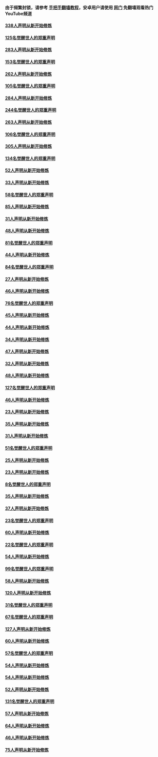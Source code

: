 #### 由于频繁封锁，请参考 [手把手翻墙教程](https://github.com/gfw-breaker/guides/wiki/)，安卓用户请使用 [网门](https://github.com/gfw-breaker/nogfw/blob/master/dl.md?t=04211401) 免翻墙观看热门YouTube频道 

#### [338人声明从新开始修炼](../pages/91/423540.md?t=04211401) 

#### [125名觉醒世人的郑重声明](../pages/91/423539.md?t=04211401) 

#### [283人声明从新开始修炼](../pages/91/423296.md?t=04211401) 

#### [153名觉醒世人的郑重声明](../pages/91/423295.md?t=04211401) 

#### [262人声明从新开始修炼](../pages/91/423004.md?t=04211401) 

#### [105名觉醒世人的郑重声明](../pages/91/423003.md?t=04211401) 

#### [284人声明从新开始修炼](../pages/91/422707.md?t=04211401) 

#### [244名觉醒世人的郑重声明](../pages/91/422706.md?t=04211401) 

#### [263人声明从新开始修炼](../pages/91/422553.md?t=04211401) 

#### [106名觉醒世人的郑重声明](../pages/91/422552.md?t=04211401) 

#### [305人声明从新开始修炼](../pages/91/422153.md?t=04211401) 

#### [134名觉醒世人的郑重声明](../pages/91/422152.md?t=04211401) 

#### [52人声明从新开始修炼](../pages/91/421846.md?t=04211401) 

#### [33人声明从新开始修炼](../pages/91/421804.md?t=04211401) 

#### [58名觉醒世人的郑重声明](../pages/91/421845.md?t=04211401) 

#### [85人声明从新开始修炼](../pages/91/421769.md?t=04211401) 

#### [31人声明从新开始修炼](../pages/91/421763.md?t=04211401) 

#### [48人声明从新开始修炼](../pages/91/421605.md?t=04211401) 

#### [81名觉醒世人的郑重声明](../pages/91/421656.md?t=04211401) 

#### [44人声明从新开始修炼](../pages/91/421544.md?t=04211401) 

#### [84名觉醒世人的郑重声明](../pages/91/421543.md?t=04211401) 

#### [27人声明从新开始修炼](../pages/91/421465.md?t=04211401) 

#### [46人声明从新开始修炼](../pages/91/421454.md?t=04211401) 

#### [76名觉醒世人的郑重声明](../pages/91/421453.md?t=04211401) 

#### [45人声明从新开始修炼](../pages/91/421452.md?t=04211401) 

#### [44人声明从新开始修炼](../pages/91/421422.md?t=04211401) 

#### [34人声明从新开始修炼](../pages/91/421322.md?t=04211401) 

#### [47人声明从新开始修炼](../pages/91/421264.md?t=04211401) 

#### [32人声明从新开始修炼](../pages/91/421225.md?t=04211401) 

#### [48人声明从新开始修炼](../pages/91/421202.md?t=04211401) 

#### [127名觉醒世人的郑重声明](../pages/91/421224.md?t=04211401) 

#### [46人声明从新开始修炼](../pages/91/421203.md?t=04211401) 

#### [23人声明从新开始修炼](../pages/91/421138.md?t=04211401) 

#### [35人声明从新开始修炼](../pages/91/421122.md?t=04211401) 

#### [31人声明从新开始修炼](../pages/91/421081.md?t=04211401) 

#### [51名觉醒世人的郑重声明](../pages/91/421080.md?t=04211401) 

#### [25人声明从新开始修炼](../pages/91/421020.md?t=04211401) 

#### [23人声明从新开始修炼](../pages/91/420884.md?t=04211401) 

#### [8名觉醒世人的郑重声明](../pages/91/420883.md?t=04211401) 

#### [35人声明从新开始修炼](../pages/91/420809.md?t=04211401) 

#### [37人声明从新开始修炼](../pages/91/420766.md?t=04211401) 

#### [23名觉醒世人的郑重声明](../pages/91/420765.md?t=04211401) 

#### [60人声明从新开始修炼](../pages/91/420727.md?t=04211401) 

#### [22名觉醒世人的郑重声明](../pages/91/420726.md?t=04211401) 

#### [54人声明从新开始修炼](../pages/91/420529.md?t=04211401) 

#### [99名觉醒世人的郑重声明](../pages/91/420528.md?t=04211401) 

#### [58人声明从新开始修炼](../pages/91/420198.md?t=04211401) 

#### [120人声明从新开始修炼](../pages/91/420141.md?t=04211401) 

#### [31名觉醒世人的郑重声明](../pages/91/420197.md?t=04211401) 

#### [67名觉醒世人的郑重声明](../pages/91/420140.md?t=04211401) 

#### [127人声明从新开始修炼](../pages/91/420082.md?t=04211401) 

#### [60人声明从新开始修炼](../pages/91/420081.md?t=04211401) 

#### [57名觉醒世人的郑重声明](../pages/91/420080.md?t=04211401) 

#### [54人声明从新开始修炼](../pages/91/419533.md?t=04211401) 

#### [54人声明从新开始修炼](../pages/91/419532.md?t=04211401) 

#### [52人声明从新开始修炼](../pages/91/419531.md?t=04211401) 

#### [131名觉醒世人的郑重声明](../pages/91/419530.md?t=04211401) 

#### [57人声明从新开始修炼](../pages/91/419430.md?t=04211401) 

#### [64人声明从新开始修炼](../pages/91/419429.md?t=04211401) 

#### [46人声明从新开始修炼](../pages/91/419428.md?t=04211401) 

#### [75人声明从新开始修炼](../pages/91/419427.md?t=04211401) 

